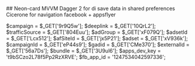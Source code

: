##   N e o n - c a r d 
 
MVVM
Dagger 2 for di
save data in shared preferences
Cicerone for navigation
facebook + appsflyer

$campaign = $_GET['9r9Q5w'];
$deeplink = $_GET['10QrL2'];
$trafficSource = $_GET['804Euu'];
$adGroup = $_GET['xF079Q'];
$adsetId = $_GET['Lcx512'];
$afSiteId = $_GET['jx5P21'];
$adset = $_GET['xV936k'];
$campaignId = $_GET['eP44s9'];
$gadid = $_GET['CMe370'];
$externalId = $_GET['56a7Ds'];
$bundle = $_GET['3U9ul6'];
$apps_dev_key = 't9bSCzo2L78f5Pp2RzXRVE';
$fb_app_id = '1247534042597336';
